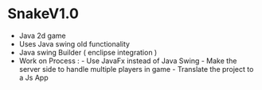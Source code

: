 # SnakeV1.0
- Java 2d game
- Uses Java swing old functionality
- Java swing Builder ( enclipse integration )
- Work on Process : - Use JavaFx instead of Java Swing
                    - Make the server side to handle multiple players in game 
                    - Translate the project to a Js App 
